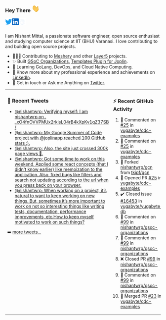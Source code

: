### Hey There <img src="./assets/wave.gif" width="25px">
<a href="http://urls.nishantwrp.com/github-to-twitter" target="_blank">
  <img align="left" alt="Nishant's Twitter" width="22px" src="./assets/twitter.svg" />
</a>
<a href="http://urls.nishantwrp.com/github-to-linkedin" target="_blank">
  <img align="left" alt="Nishant's LinkedIn" width="22px" src="./assets/linkedin.svg" />
</a>
<a href="http://urls.nishantwrp.com/github-to-site" target="_blank">
  <img align="left" alt="Nishant's Site" width="22px" src="./assets/globe.svg" />
</a>
<br /><br />

I am Nishant Mittal, a passionate software engineer, open source enthusiast and studying computer science at IIT (BHU) Varanasi. I love contributing to and building open source projects.

- 👨🏽‍💻 Contributing to [Meshery](https://meshery.io/) and other [Layer5](https://layer5.io/) projects.
- ✨ Built [GSoC Organizations](https://www.gsocorganizations.dev/), [Templates Plugin for Joplin](https://github.com/joplin/plugin-templates).
- 🌱 Learning GoLang, DevOps, and Cloud Native Computing.
- 🚀 Know more about my professional experience and achievements on [LinkedIn](http://urls.nishantwrp.com/github-to-linkedin).
- 💬 Get in touch or Ask me Anything on [Twitter](http://urls.nishantwrp.com/github-to-twitter).

<table><tr>
<td valign="top" width="50%">

### 📱 Recent Tweets
<!-- TWITTER:START -->
- [@nishantwrp: Verifying myself: I am nishantwrp on . _xO4fnOVVPMUx2rkisL04rB4kXpKv1qZ37SB /](https://rss.app/articles/cb4e791f6f6d729c074351566bd3a7c508111d6e1136a1e9c3ec930d979628d4f61eb1492ac7df6ef2a76a79de1c089063d268e1c71a7c1189)
- [@nishantwrp: My Google Summer of Code project with @joplinapp reached 100 GitHub stars :&rpar;.](https://rss.app/articles/cb4e791f6f6d729c074351566bd3a7c508111d6e1136a1e9c3ec930d979628d4f61eb1492ac7df6ef3aa6b7bd6120a9662dd69e3c4147d1c83)
- [@nishantwrp: Also, the site just crossed 300k page views 🎉.](https://rss.app/articles/cb4e791f6f6d729c074351566bd3a7c508111d6e1136a1e9c3ec930d979628d4f61eb1492ac7df6ef3a56275dd160e9360d661e8c51772108a)
- [@nishantwrp: Got some time to work on  this weekend. Applied some react concepts &lpar;that I didn&#39;t know earlier&rpar; like memoization to the application. Also, fixed bugs like filters and search not updating according to the url when you press back on your browser.](https://rss.app/articles/cb4e791f6f6d729c074351566bd3a7c508111d6e1136a1e9c3ec930d979628d4f61eb1492ac7df6ef3a56275dd150b9762d36ce8c2127d1483)
- [@nishantwrp: When working on a project, it’s natural to want to keep working on new things. But, sometimes it’s more important to work on not so interesting things like writing tests, documentation, performance improvements, etc.How to keep myself motivated to work on such things?](https://rss.app/articles/cb4e791f6f6d729c074351566bd3a7c508111d6e1136a1e9c3ec930d979628d4f61eb1492ac7df6ef3a56978dc1c079561dc6ae4ca147c1189)
<!-- TWITTER:END -->
➡️ [more tweets...](http://urls.nishantwrp.com/github-to-twitter)

</td>
<td valign="top" width="50%">

### ⚡ Recent GitHub Activity
<!--RECENT_ACTIVITY:start-->
1. 💬 Commented on [#25](https://github.com/yugabyte/cdc-examples/pull/25#discussion_r1143889694) in [yugabyte/cdc-examples](https://github.com/yugabyte/cdc-examples)<br>
2. 💬 Commented on [#25](https://github.com/yugabyte/cdc-examples/pull/25#discussion_r1143801289) in [yugabyte/cdc-examples](https://github.com/yugabyte/cdc-examples)<br>
3. 🔱 Forked [nishantwrp/gcn](https://github.com/nishantwrp/gcn) from [tkipf/gcn](https://github.com/tkipf/gcn)<br>
4. 💪 Opened PR [#25](https://github.com/yugabyte/cdc-examples/pull/25) in [yugabyte/cdc-examples](https://github.com/yugabyte/cdc-examples)<br>
5. ✔️ Closed issue [#16453](https://github.com/yugabyte/yugabyte-db/issues/16453) in [yugabyte/yugabyte-db](https://github.com/yugabyte/yugabyte-db)<br>
6. 💬 Commented on [#99](https://github.com/nishantwrp/gsoc-organizations/pull/99#issuecomment-1473259893) in [nishantwrp/gsoc-organizations](https://github.com/nishantwrp/gsoc-organizations)<br>
7. 💬 Commented on [#99](https://github.com/nishantwrp/gsoc-organizations/pull/99#issuecomment-1473258554) in [nishantwrp/gsoc-organizations](https://github.com/nishantwrp/gsoc-organizations)<br>
8. ❌ Closed PR [#99](https://github.com/nishantwrp/gsoc-organizations/pull/99) in [nishantwrp/gsoc-organizations](https://github.com/nishantwrp/gsoc-organizations)<br>
9. 💬 Commented on [#99](https://github.com/nishantwrp/gsoc-organizations/pull/99#issuecomment-1473170830) in [nishantwrp/gsoc-organizations](https://github.com/nishantwrp/gsoc-organizations)<br>
10. 🎉 Merged PR [#23](https://github.com/yugabyte/cdc-examples/pull/23) in [yugabyte/cdc-examples](https://github.com/yugabyte/cdc-examples)<br>
<!--RECENT_ACTIVITY:end-->

</td>
</tr></table>
